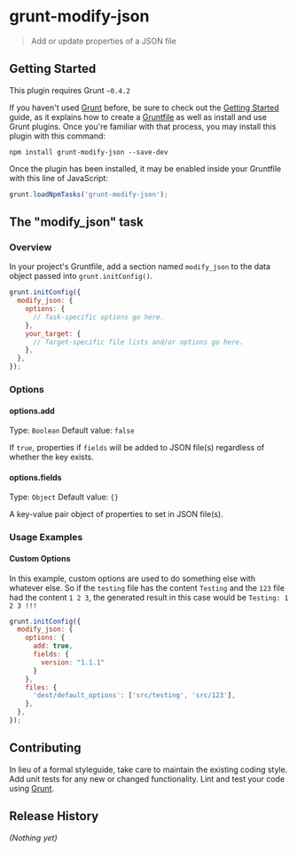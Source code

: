 # grunt-modify-json

> Add or update properties of a JSON file

## Getting Started
This plugin requires Grunt `~0.4.2`

If you haven't used [Grunt](http://gruntjs.com/) before, be sure to check out the [Getting Started](http://gruntjs.com/getting-started) guide, as it explains how to create a [Gruntfile](http://gruntjs.com/sample-gruntfile) as well as install and use Grunt plugins. Once you're familiar with that process, you may install this plugin with this command:

```shell
npm install grunt-modify-json --save-dev
```

Once the plugin has been installed, it may be enabled inside your Gruntfile with this line of JavaScript:

```js
grunt.loadNpmTasks('grunt-modify-json');
```

## The "modify_json" task

### Overview
In your project's Gruntfile, add a section named `modify_json` to the data object passed into `grunt.initConfig()`.

```js
grunt.initConfig({
  modify_json: {
    options: {
      // Task-specific options go here.
    },
    your_target: {
      // Target-specific file lists and/or options go here.
    },
  },
});
```

### Options

#### options.add
Type: `Boolean`
Default value: `false`

If `true`, properties if `fields` will be added to JSON file(s) regardless of whether the key exists.

#### options.fields
Type: `Object`
Default value: `{}`

A key-value pair object of properties to set in JSON file(s).

### Usage Examples

#### Custom Options
In this example, custom options are used to do something else with whatever else. So if the `testing` file has the content `Testing` and the `123` file had the content `1 2 3`, the generated result in this case would be `Testing: 1 2 3 !!!`

```js
grunt.initConfig({
  modify_json: {
    options: {
      add: true,
      fields: {
        version: "1.1.1"
      }
    },
    files: {
      'dest/default_options': ['src/testing', 'src/123'],
    },
  },
});
```

## Contributing
In lieu of a formal styleguide, take care to maintain the existing coding style. Add unit tests for any new or changed functionality. Lint and test your code using [Grunt](http://gruntjs.com/).

## Release History
_(Nothing yet)_
